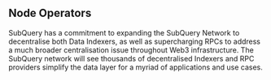 ## Node Operators

SubQuery has a commitment to expanding the SubQuery Network to decentralise both Data Indexers, as well as supercharging RPCs to address a much broader centralisation issue throughout Web3 infrastructure. The SubQuery network will see thousands of decentralised Indexers and RPC providers simplify the data layer for a myriad of applications and use cases.

